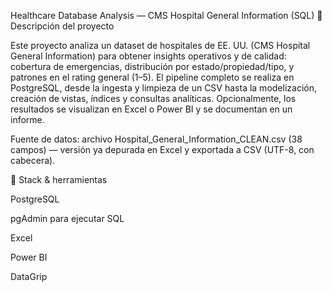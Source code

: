 Healthcare Database Analysis — CMS Hospital General Information (SQL)
🧭 Descripción del proyecto

Este proyecto analiza un dataset de hospitales de EE. UU. (CMS Hospital General Information) para obtener insights operativos y de calidad: cobertura de emergencias, distribución por estado/propiedad/tipo, y patrones en el rating general (1–5).
El pipeline completo se realiza en PostgreSQL, desde la ingesta y limpieza de un CSV hasta la modelización, creación de vistas, índices y consultas analíticas. Opcionalmente, los resultados se visualizan en Excel o Power BI y se documentan en un informe.

Fuente de datos: archivo Hospital_General_Information_CLEAN.csv (38 campos) — versión ya depurada en Excel y exportada a CSV (UTF-8, con cabecera).

🧰 Stack & herramientas

PostgreSQL 

pgAdmin para ejecutar SQL

Excel 

Power BI 

DataGrip 
